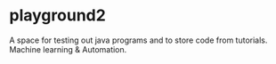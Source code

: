 # playground2
A space for testing out java programs and to store code from tutorials. Machine learning &amp; Automation.
